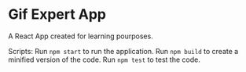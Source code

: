 # Gif Expert App

A React App created for learning pourposes.

Scripts:
Run `npm start` to run the application.
Run `npm build` to create a minified version of the code.
Run `npm test` to test the code.